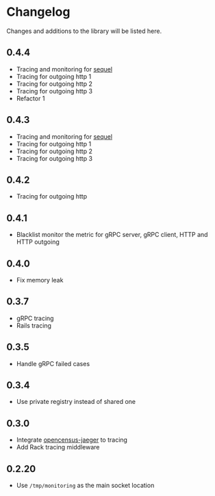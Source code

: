# Changelog

Changes and additions to the library will be listed here.

## 0.4.4

- Tracing and monitoring for [sequel](https://github.com/jeremyevans/sequel)
- Tracing for outgoing http 1
- Tracing for outgoing http 2
- Tracing for outgoing http 3
- Refactor 1

## 0.4.3
- Tracing and monitoring for [sequel](https://github.com/jeremyevans/sequel)
- Tracing for outgoing http 1
- Tracing for outgoing http 2
- Tracing for outgoing http 3

## 0.4.2
- Tracing for outgoing http

## 0.4.1
- Blacklist monitor the metric for gRPC server, gRPC client, HTTP and HTTP outgoing

## 0.4.0
- Fix memory leak

## 0.3.7

- gRPC tracing
- Rails tracing

## 0.3.5
- Handle gRPC failed cases

## 0.3.4
- Use private registry instead of shared one

## 0.3.0
- Integrate [opencensus-jaeger](https://github.com/Thinkei/opencensus-ruby-exporter-jaeger) to tracing
- Add Rack tracing middleware

## 0.2.20
- Use `/tmp/monitoring` as the main socket location
